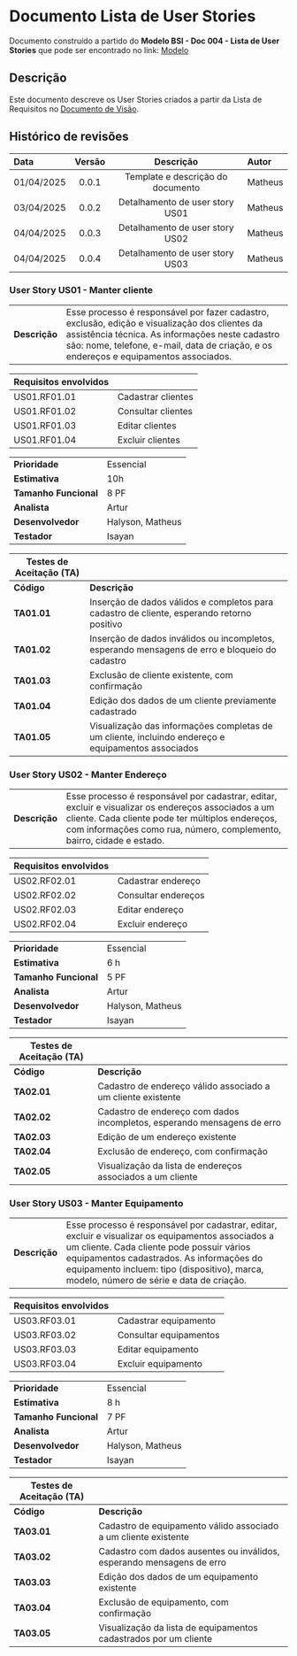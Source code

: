 # Documento Lista de User Stories

Documento construído a partido do **Modelo BSI - Doc 004 - Lista de User Stories** que pode ser encontrado no
link: [Modelo](https://docs.google.com/document/d/1Ns2J9KTpLgNOpCZjXJXw_RSCSijTJhUx4zgFhYecEJg/edit?usp=sharing)

## Descrição

Este documento descreve os User Stories criados a partir da Lista de Requisitos no [Documento de Visão](https://github.com/quirinof/techFix-backend/blob/main/docs/doc-visao.md).

## Histórico de revisões

| Data       | Versão |             Descrição             | Autor   |
| :--------- | :----: | :-------------------------------: | :------ |
| 01/04/2025 | 0.0.1  | Template e descrição do documento | Matheus |
| 03/04/2025 | 0.0.2  |  Detalhamento de user story US01  | Matheus |
| 04/04/2025 | 0.0.3  |  Detalhamento de user story US02  | Matheus |
| 04/04/2025 | 0.0.4  |  Detalhamento de user story US03  | Matheus |

### User Story US01 - Manter cliente

|               |                                                                                                                                                                                                                                            |
| ------------- | :----------------------------------------------------------------------------------------------------------------------------------------------------------------------------------------------------------------------------------------- |
| **Descrição** | Esse processo é responsável por fazer cadastro, exclusão, edição e visualização dos clientes da assistência técnica. As informações neste cadastro são: nome, telefone, e-mail, data de criação, e os endereços e equipamentos associados. |

| **Requisitos envolvidos** |                    |
| ------------------------- | :----------------- |
| US01.RF01.01              | Cadastrar clientes |
| US01.RF01.02              | Consultar clientes |
| US01.RF01.03              | Editar clientes    |
| US01.RF01.04              | Excluir clientes   |

|                       |                  |
| --------------------- | ---------------- |
| **Prioridade**        | Essencial        |
| **Estimativa**        | 10h              |
| **Tamanho Funcional** | 8 PF             |
| **Analista**          | Artur            |
| **Desenvolvedor**     | Halyson, Matheus |
| **Testador**          | Isayan           |

| Testes de Aceitação (TA) |                                                                                                    |
| ------------------------ | -------------------------------------------------------------------------------------------------- |
| **Código**               | **Descrição**                                                                                      |
| **TA01.01**              | Inserção de dados válidos e completos para cadastro de cliente, esperando retorno positivo         |
| **TA01.02**              | Inserção de dados inválidos ou incompletos, esperando mensagens de erro e bloqueio do cadastro     |
| **TA01.03**              | Exclusão de cliente existente, com confirmação                                                     |
| **TA01.04**              | Edição dos dados de um cliente previamente cadastrado                                              |
| **TA01.05**              | Visualização das informações completas de um cliente, incluindo endereço e equipamentos associados |

### User Story US02 - Manter Endereço

|               |                                                                                                                                                                                                                                  |
| ------------- | :------------------------------------------------------------------------------------------------------------------------------------------------------------------------------------------------------------------------------- |
| **Descrição** | Esse processo é responsável por cadastrar, editar, excluir e visualizar os endereços associados a um cliente. Cada cliente pode ter múltiplos endereços, com informações como rua, número, complemento, bairro, cidade e estado. |

| **Requisitos envolvidos** |                     |
| ------------------------- | :------------------ |
| US02.RF02.01              | Cadastrar endereço  |
| US02.RF02.02              | Consultar endereços |
| US02.RF02.03              | Editar endereço     |
| US02.RF02.04              | Excluir endereço    |

|                       |                  |
| --------------------- | ---------------- |
| **Prioridade**        | Essencial        |
| **Estimativa**        | 6 h              |
| **Tamanho Funcional** | 5 PF             |
| **Analista**          | Artur            |
| **Desenvolvedor**     | Halyson, Matheus |
| **Testador**          | Isayan           |

| Testes de Aceitação (TA) |                                                                         |
| ------------------------ | ----------------------------------------------------------------------- |
| **Código**               | **Descrição**                                                           |
| **TA02.01**              | Cadastro de endereço válido associado a um cliente existente            |
| **TA02.02**              | Cadastro de endereço com dados incompletos, esperando mensagens de erro |
| **TA02.03**              | Edição de um endereço existente                                         |
| **TA02.04**              | Exclusão de endereço, com confirmação                                   |
| **TA02.05**              | Visualização da lista de endereços associados a um cliente              |

### User Story US03 - Manter Equipamento

|               |                                                                                                                                                                                                                                                                                          |
| ------------- | :--------------------------------------------------------------------------------------------------------------------------------------------------------------------------------------------------------------------------------------------------------------------------------------- |
| **Descrição** | Esse processo é responsável por cadastrar, editar, excluir e visualizar os equipamentos associados a um cliente. Cada cliente pode possuir vários equipamentos cadastrados. As informações do equipamento incluem: tipo (dispositivo), marca, modelo, número de série e data de criação. |

| **Requisitos envolvidos** |                        |
| ------------------------- | :--------------------- |
| US03.RF03.01              | Cadastrar equipamento  |
| US03.RF03.02              | Consultar equipamentos |
| US03.RF03.03              | Editar equipamento     |
| US03.RF03.04              | Excluir equipamento    |

|                       |                  |
| --------------------- | ---------------- |
| **Prioridade**        | Essencial        |
| **Estimativa**        | 8 h              |
| **Tamanho Funcional** | 7 PF             |
| **Analista**          | Artur            |
| **Desenvolvedor**     | Halyson, Matheus |
| **Testador**          | Isayan           |

| Testes de Aceitação (TA) |                                                                       |
| ------------------------ | --------------------------------------------------------------------- |
| **Código**               | **Descrição**                                                         |
| **TA03.01**              | Cadastro de equipamento válido associado a um cliente existente       |
| **TA03.02**              | Cadastro com dados ausentes ou inválidos, esperando mensagens de erro |
| **TA03.03**              | Edição dos dados de um equipamento existente                          |
| **TA03.04**              | Exclusão de equipamento, com confirmação                              |
| **TA03.05**              | Visualização da lista de equipamentos cadastrados por um cliente      |
